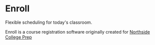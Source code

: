 Enroll
======
Flexible scheduling for today's classroom.

Enroll is a course registration software originally created for [Northside College Prep](http://northsideprep.org)